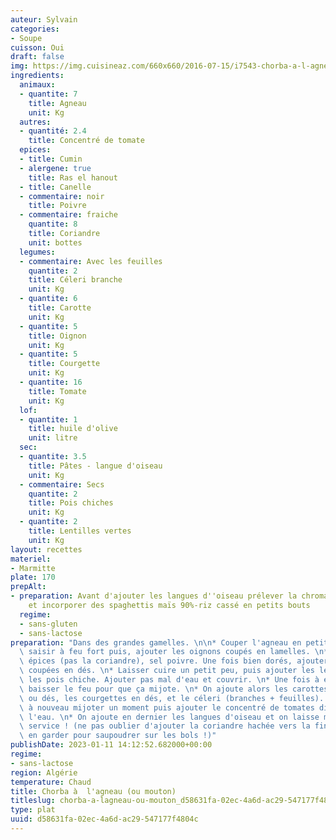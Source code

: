 ```yaml
---
auteur: Sylvain
categories:
- Soupe
cuisson: Oui
draft: false
img: https://img.cuisineaz.com/660x660/2016-07-15/i7543-chorba-a-l-agneau.jpeg
ingredients:
  animaux:
  - quantite: 7
    title: Agneau
    unit: Kg
  autres:
  - quantité: 2.4
    title: Concentré de tomate
  epices:
  - title: Cumin
  - alergene: true
    title: Ras el hanout
  - title: Canelle
  - commentaire: noir
    title: Poivre
  - commentaire: fraiche
    quantite: 8
    title: Coriandre
    unit: bottes
  legumes:
  - commentaire: Avec les feuilles
    quantite: 2
    title: Céleri branche
    unit: Kg
  - quantite: 6
    title: Carotte
    unit: Kg
  - quantite: 5
    title: Oignon
    unit: Kg
  - quantite: 5
    title: Courgette
    unit: Kg
  - quantite: 16
    title: Tomate
    unit: Kg
  lof:
  - quantite: 1
    title: huile d'olive
    unit: litre
  sec:
  - quantite: 3.5
    title: Pâtes - langue d'oiseau
    unit: Kg
  - commentaire: Secs
    quantite: 2
    title: Pois chiches
    unit: Kg
  - quantite: 2
    title: Lentilles vertes
    unit: Kg
layout: recettes
materiel:
- Marmitte
plate: 170
prepAlt:
- preparation: Avant d'ajouter les langues d''oiseau prélever la chroma pour les sans-gluglu
    et incorporer des spaghettis maïs 90%-riz cassé en petits bouts
  regime:
  - sans-gluten
  - sans-lactose
preparation: "Dans des grandes gamelles. \n\n* Couper l'agneau en petits cubes, le\
  \ saisir à feu fort puis, ajouter les oignons coupés en lamelles. \n* Ajouter les\
  \ épices (pas la coriandre), sel poivre. Une fois bien dorés, ajouter les tomates\
  \ coupées en dés. \n* Laisser cuire un petit peu, puis ajouter les lentilles et\
  \ les pois chiche. Ajouter pas mal d'eau et couvrir. \n* Une fois à ébullition,\
  \ baisser le feu pour que ça mijote. \n* On ajoute alors les carottes en rondelles\
  \ ou dés, les courgettes en dés, et le céleri (branches + feuilles). \n* Laisser\
  \ à nouveau mijoter un moment puis ajouter le concentré de tomates dilué dans de\
  \ l'eau. \n* On ajoute en dernier les langues d'oiseau et on laisse mijoter jusqu'au\
  \ service ! (ne pas oublier d'ajouter la coriandre hachée vers la fin, on peut aussi\
  \ en garder pour saupoudrer sur les bols !)"
publishDate: 2023-01-11 14:12:52.682000+00:00
regime:
- sans-lactose
region: Algérie
temperature: Chaud
title: Chorba à  l'agneau (ou mouton)
titleslug: chorba-a-lagneau-ou-mouton_d58631fa-02ec-4a6d-ac29-547177f4804c
type: plat
uuid: d58631fa-02ec-4a6d-ac29-547177f4804c
---
```

